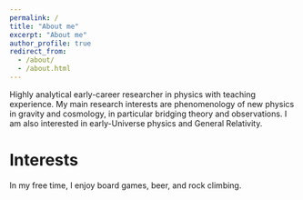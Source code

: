 ```yaml
---
permalink: /
title: "About me"
excerpt: "About me"
author_profile: true
redirect_from: 
  - /about/
  - /about.html
---
```

Highly analytical early-career researcher in physics with teaching experience. My main research interests
are phenomenology of new physics in gravity and cosmology, in particular bridging theory and
observations. I am also interested in early-Universe physics and General Relativity.

Interests
======
In my free time, I enjoy board games, beer, and rock climbing.
